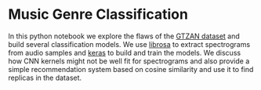 # Music Genre Classification

In this python notebook we explore the flaws of the [GTZAN dataset](https://www.kaggle.com/carlthome/gtzan-genre-collection) and build several classification models. We use [librosa](https://librosa.org/) to extract spectrograms from audio samples and [keras](https://keras.io/) to build and train the models. We discuss how CNN kernels might not be well fit for spectrograms and also provide a simple recommendation system based on cosine similarity and use it to find replicas in the dataset.
